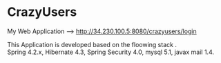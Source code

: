 # CrazyUsers
My Web Application --> http://34.230.100.5:8080/crazyusers/login                  

This Application is developed based on the floowing stack .                           
Spring 4.2.x, Hibernate 4.3, Spring Security 4.0, mysql 5.1, javax mail 1.4.                              
